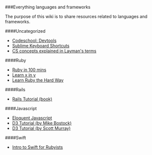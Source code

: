 ###Everything languages and frameworks

The purpose of this wiki is to share resources related to languages and frameworks.

####Uncategorized
- [Codeschool: Devtools](http://discover-devtools.codeschool.com/)
- [Sublime Keyboard Shortcuts](http://sublime-text-unofficial-documentation.readthedocs.org/en/latest/reference/keyboard_shortcuts_osx.html)
- [CS concepts explained in Layman's terms](http://carlcheo.com/compsci)

####Ruby
- [Ruby in 100 mins](http://tutorials.jumpstartlab.com/projects/ruby_in_100_minutes.html)
- [Learn x in y](http://learnxinyminutes.com/docs/ruby/)
- [Learn Ruby the Hard Way](http://learnrubythehardway.org/)

####Rails
- [Rails Tutorial (book)](https://www.railstutorial.org/book)

####Javascript
- [Eloquent Javascript](http://eloquentjavascript.net/)
- [D3 Tutorial (by Mike Bostock)](https://github.com/mbostock/d3/wiki/Tutorials)
- [D3 Tutorial (by Scott Murray)](http://alignedleft.com/tutorials/d3)


####Swift
- [Intro to Swift for Rubyists](http://www.aidanf.net/posts/an-introduction-to-swift-for-ruby-developers)
